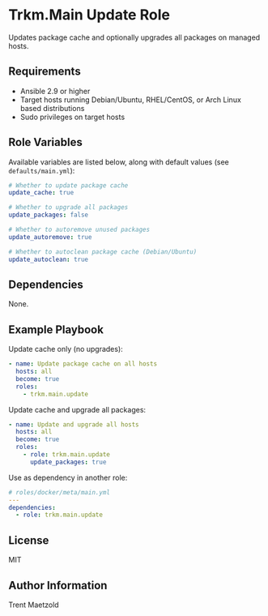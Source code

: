 Trkm.Main Update Role
========================

Updates package cache and optionally upgrades all packages on managed hosts.

Requirements
------------

- Ansible 2.9 or higher
- Target hosts running Debian/Ubuntu, RHEL/CentOS, or Arch Linux based distributions
- Sudo privileges on target hosts

Role Variables
--------------

Available variables are listed below, along with default values (see `defaults/main.yml`):

```yaml
# Whether to update package cache
update_cache: true

# Whether to upgrade all packages
update_packages: false

# Whether to autoremove unused packages
update_autoremove: true

# Whether to autoclean package cache (Debian/Ubuntu)
update_autoclean: true
```

Dependencies
------------

None.

Example Playbook
----------------

Update cache only (no upgrades):

```yaml
- name: Update package cache on all hosts
  hosts: all
  become: true
  roles:
    - trkm.main.update
```

Update cache and upgrade all packages:

```yaml
- name: Update and upgrade all hosts
  hosts: all
  become: true
  roles:
    - role: trkm.main.update
      update_packages: true
```

Use as dependency in another role:

```yaml
# roles/docker/meta/main.yml
---
dependencies:
  - role: trkm.main.update
```

License
-------

MIT

Author Information
------------------

Trent Maetzold
